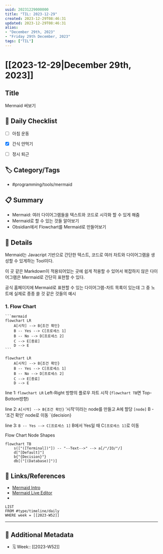 ```yaml
---
uuid: 20231229000000
title: "TIL: 2023-12-29"
created: 2023-12-29T08:46:31
updated: 2023-12-29T08:46:31
alias: 
- "December 29th, 2023"
- "Friday 29th December, 2023"
tags: ["TIL"]
---
```

# [[2023-12-29|December 29th, 2023]]


## Title
Mermaid 써보기


## 🎯 Daily Checklist

- [ ] 아침 운동
- [x] 간식 안먹기
- [ ] 정시 퇴근


## 🏷️ Category/Tags
- #programming/tools/mermaid

## 📋 Summary
- Mermaid: 여러 다이어그램들을 텍스트와 코드로 시각화 할 수 있게 해줌
- Mermaid로 할 수 있는 것들 알아보기
- Obsidian에서 Flowchart를 Mermaid로 만들어보기


## 📝 Details

Mermaid는 Javacript 기반으로 간단한 텍스트, 코드로 여러 차트와 다이어그램을 생성할 수 있게하는 Tool이다.

이 곳 같은 Markdown이 적용되어있는 곳에 쉽게 적용할 수 있어서 복잡하지 않은 다이어그램은 Mermaid로 간단히 표현할 수 있다.

공식 홈페이지에 Mermaid로 표현할 수 있는 다이어그램-차트 목록이 있는데 그 중 노트에 실제로 종종 쓸 것 같은 것들의 예시

### 1. Flow Chart

<pre><code>```mermaid
flowchart LR
    A[시작] --> B{조건 확인}
    B -- Yes --> C[프로세스 1]
    B -- No --> D[프로세스 2]
    C --> E[종료]
    D --> E
```
</pre></code>
```mermaid
flowchart LR
    A[시작] --> B{조건 확인}
    B -- Yes --> C[프로세스 1]
    B -- No --> D[프로세스 2]
    C --> E[종료]
    D --> E
```
line 1: `flowchart LR`
	Left-Right 방향의 플로우 차트 시작 (`flowchart TB`면 Top-Bottom방향)

line 2: `A[시작] --> B{조건 확인}`
	‘시작’이라는 node를 만들고 A에 할당 `[node]`
	B - ‘조건 확인’ node로 이동 `{decision}

line 3: `B -- Yes --> C[프로세스 1]`
	B에서 Yes일 때 C`[프로세스 1]`로 이동

Flow Chart Node Shapes
```mermaid
flowchart TB
	s(["([Terminal])"]) -- "--Text-->" --> a[/"/IO/"/]
	d["[Default]"]
	b{"{Decision}"}
	db[("[(Database)]")]
```


## 🔗 Links/References
- [Mermaid Intro](https://mermaid.js.org/intro/)
- [Mermaid Live Editor](https://mermaid.live/)
- 


```dataview
LIST
FROM #type/timeline/daily
WHERE week = [[2023-W52]]
```

---

## 📇 Additional Metadata

- 🗓️ Week:: [[2023-W52]]
